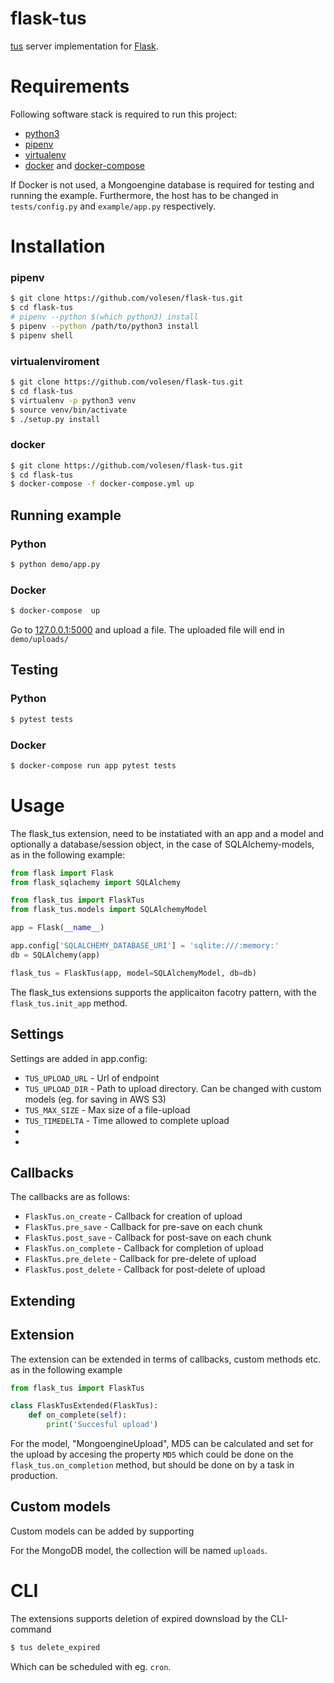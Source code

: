 # flask-tus
[tus](https://www.tus.io) server implementation for [Flask](https://flask.pocoo.org).

# Requirements
Following software stack is required to run this project:
* [python3](https://www.python.org/)
* [pipenv](https://pipenv.readthedocs.io/en/latest/)
* [virtualenv](https://virtualenv.pypa.io/en/latest/installation/)
* [docker](https://docs.docker.com/install/) and [docker-compose](https://docs.docker.com/compose/install/)

If Docker is not used, a Mongoengine database is required for testing and running the example. Furthermore, the host has to be changed in `tests/config.py` and `example/app.py` respectively.

# Installation

### pipenv
```bash
$ git clone https://github.com/volesen/flask-tus.git
$ cd flask-tus
# pipenv --python $(which python3) install
$ pipenv --python /path/to/python3 install
$ pipenv shell
```

### virtualenviroment
```bash
$ git clone https://github.com/volesen/flask-tus.git
$ cd flask-tus
$ virtualenv -p python3 venv
$ source venv/bin/activate
$ ./setup.py install
```

### docker
```bash
$ git clone https://github.com/volesen/flask-tus.git
$ cd flask-tus
$ docker-compose -f docker-compose.yml up
```

## Running example

### Python
```bash
$ python demo/app.py
```
### Docker

```bash
$ docker-compose  up
```

Go to [127.0.0.1:5000](http://127.0.0.1:5000) and upload a file. The uploaded file will end in `demo/uploads/`

## Testing

### Python
```bash
$ pytest tests
```

### Docker

```bash
$ docker-compose run app pytest tests
```

# Usage

The flask_tus extension, need to be instatiated with an app and a model and optionally a database/session object, in the case of SQLAlchemy-models, as in the following example:

```python
from flask import Flask
from flask_sqlachemy import SQLAlchemy

from flask_tus import FlaskTus
from flask_tus.models import SQLAlchemyModel

app = Flask(__name__)

app.config['SQLALCHEMY_DATABASE_URI'] = 'sqlite:///:memory:'
db = SQLAlchemy(app)

flask_tus = FlaskTus(app, model=SQLAlchemyModel, db=db)
```

The flask_tus extensions supports the applicaiton facotry pattern, with the `flask_tus.init_app` method.

## Settings
Settings are added in app.config:
* `TUS_UPLOAD_URL` - Url of endpoint
* `TUS_UPLOAD_DIR` - Path to upload directory. Can be changed with custom models (eg. for saving in AWS S3)
* `TUS_MAX_SIZE` - Max size of a file-upload
* `TUS_TIMEDELTA` - Time allowed to complete upload
* 
* 


## Callbacks
The callbacks are as follows:
* `FlaskTus.on_create` - Callback for creation of upload
* `FlaskTus.pre_save` - Callback for pre-save on each chunk
* `FlaskTus.post_save` - Callback for post-save on each chunk
* `FlaskTus.on_complete` - Callback for completion of upload
* `FlaskTus.pre_delete` - Callback for pre-delete of upload
* `FlaskTus.post_delete` - Callback for post-delete of upload


## Extending

## Extension
The extension can be extended in terms of callbacks, custom methods etc. as in the following example

```python 
from flask_tus import FlaskTus

class FlaskTusExtended(FlaskTus):
    def on_complete(self):
        print('Succesful upload')
```

For the model, "MongoengineUpload", MD5 can be calculated and set for the upload by accesing the property `MD5` which could be done on the `flask_tus.on_completion` method, but should be done on by a task in production.

## Custom models
Custom models can be added by supporting


For the MongoDB model, the collection will be named `uploads`.

# CLI

The extensions supports deletion of expired downsload by the CLI-command

```bash
$ tus delete_expired
```

Which can be scheduled with eg. `cron`.